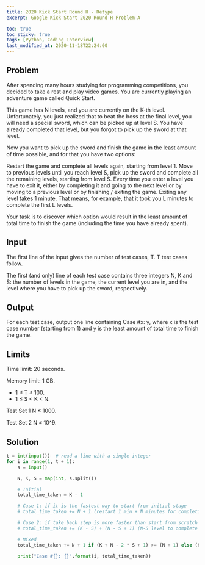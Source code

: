 ```yaml
---
title: 2020 Kick Start Round H - Retype
excerpt: Google Kick Start 2020 Round H Problem A

toc: true
toc_sticky: true
tags: [Python, Coding Interview]
last_modified_at: 2020-11-18T22:24:00
---
```


Problem
--------

After spending many hours studying for programming competitions, you decided to take a rest and play video games. You are currently playing an adventure game called Quick Start.

This game has N levels, and you are currently on the K-th level. Unfortunately, you just realized that to beat the boss at the final level, you will need a special sword, which can be picked up at level S. You have already completed that level, but you forgot to pick up the sword at that level.

Now you want to pick up the sword and finish the game in the least amount of time possible, and for that you have two options:

Restart the game and complete all levels again, starting from level 1.
Move to previous levels until you reach level S, pick up the sword and complete all the remaining levels, starting from level S.
Every time you enter a level you have to exit it, either by completing it and going to the next level or by moving to a previous level or by finishing / exiting the game. Exiting any level takes 1 minute. That means, for example, that it took you L minutes to complete the first L levels.

Your task is to discover which option would result in the least amount of total time to finish the game (including the time you have already spent).

Input
--------

The first line of the input gives the number of test cases, T. T test cases follow.

The first (and only) line of each test case contains three integers N, K and S: the number of levels in the game, the current level you are in, and the level where you have to pick up the sword, respectively.

Output
--------

For each test case, output one line containing Case #x: y, where x is the test case number (starting from 1) and y is the least amount of total time to finish the game.

Limits
-------

Time limit: 20 seconds.

Memory limit: 1 GB.

- 1 ≤ T ≤ 100.
- 1 ≤ S < K < N.

Test Set 1
N ≤ 1000.

Test Set 2
N ≤ 10^9.

Solution
-----------

```Python
t = int(input())  # read a line with a single integer
for i in range(1, t + 1):
    s = input()

    N, K, S = map(int, s.split())

    # Initial
    total_time_taken = K - 1

    # Case 1: if it is the fastest way to start from initial stage
    # total_time_taken += N + 1 (restart 1 min + N minutes for completing until N th level)

    # Case 2: if take back step is more faster than start from scratch
    # total_time_taken += (K - S) + (N - S + 1) (N-S level to complete + S level)

    # Mixed
    total_time_taken += N + 1 if (K + N - 2 * S + 1) >= (N + 1) else (K + N - 2 * S + 1)

    print("Case #{}: {}".format(i, total_time_taken))

```
